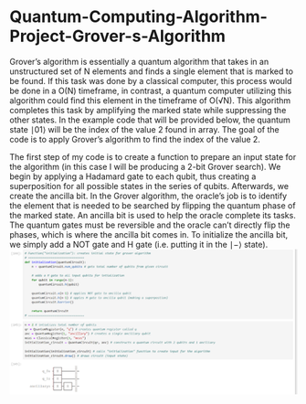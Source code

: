# Quantum-Computing-Algorithm-Project-Grover-s-Algorithm

Grover’s algorithm is essentially a quantum algorithm that takes in an unstructured set of N elements and finds a single element that is marked to be found. If this task was done by a classical computer, this process would be done in a O(N) timeframe, in contrast, a quantum computer utilizing this algorithm could find this element in the timeframe of O(√N). This algorithm completes this task by amplifying the marked state while suppressing the other states. In the example code that will be provided below, the quantum state ∣01⟩ will be the index of the value 2 found in array. The goal of the code is to apply Grover’s algorithm to find the index of the value 2.

The first step of my code is to create a function to prepare an input state for the algorithm (in this case I will be producing a 2-bit Grover search). We begin by applying a Hadamard gate to each qubit, thus creating a superposition for all possible states in the series of qubits. Afterwards, we create the ancilla bit. In the Grover algorithm, the oracle’s job is to identify the element that is needed to be searched by flipping the quantum phase of the marked state. An ancilla bit is used to help the oracle complete its tasks. The quantum gates must be reversible and the oracle can’t directly flip the phases, which is where the ancilla bit comes in. To initialize the ancilla bit, we simply add a NOT gate and H gate (i.e. putting it in the ∣−⟩ state). 
![alt text](c265cebc-ee87-4326-98c5-cabd0580cca4.png)
